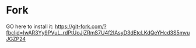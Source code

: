 # Fork
GO here to install it:
https://git-fork.com/?fbclid=IwAR3Yy9PVuL_rdPtUoJjZRmS7U4f2IAsyD3dEtcLKdQeYHcd3S5mvuJGZP24
